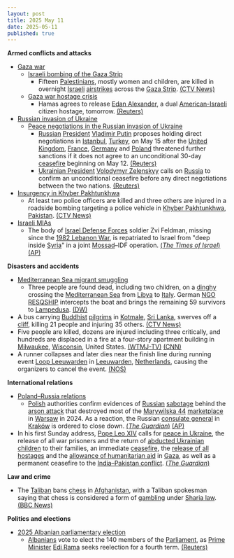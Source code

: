 ```yaml
---
layout: post
title: 2025 May 11
date: 2025-05-11
published: true
---
```



**Armed conflicts and attacks**

* [Gaza war](https://en.wikipedia.org/wiki/Gaza_war "Gaza war")
  + [Israeli bombing of the Gaza Strip](https://en.wikipedia.org/wiki/Israeli_bombing_of_the_Gaza_Strip "Israeli bombing of the Gaza Strip")
    - Fifteen [Palestinians](https://en.wikipedia.org/wiki/Palestinians "Palestinians"), mostly women and children, are killed in overnight [Israeli](https://en.wikipedia.org/wiki/Israel "Israel") [airstrikes](https://en.wikipedia.org/wiki/Airstrike "Airstrike") across the [Gaza Strip](https://en.wikipedia.org/wiki/Gaza_Strip "Gaza Strip"). [(CTV News)](https://www.ctvnews.ca/world/israel-hamas-war/article/israeli-strikes-on-gaza-kill-11-people-mostly-women-and-children/)
  + [Gaza war hostage crisis](https://en.wikipedia.org/wiki/Gaza_war_hostage_crisis "Gaza war hostage crisis")
    - Hamas agrees to release [Edan Alexander](https://en.wikipedia.org/wiki/Edan_Alexander "Edan Alexander"), a dual [American-Israeli](https://en.wikipedia.org/wiki/American-Israeli "American-Israeli") citizen hostage, tomorrow. [(Reuters)](https://www.reuters.com/world/middle-east/hamas-will-release-israeli-american-hostage-edan-alexander-group-says-2025-05-11/)
* [Russian invasion of Ukraine](https://en.wikipedia.org/wiki/Russian_invasion_of_Ukraine "Russian invasion of Ukraine")
  + [Peace negotiations in the Russian invasion of Ukraine](https://en.wikipedia.org/wiki/Peace_negotiations_in_the_Russian_invasion_of_Ukraine "Peace negotiations in the Russian invasion of Ukraine")
    - [Russian](https://en.wikipedia.org/wiki/Russia "Russia") [President](https://en.wikipedia.org/wiki/President_of_Russia "President of Russia") [Vladimir Putin](https://en.wikipedia.org/wiki/Vladimir_Putin "Vladimir Putin") proposes holding direct negotiations in [Istanbul](https://en.wikipedia.org/wiki/Istanbul "Istanbul"), [Turkey](https://en.wikipedia.org/wiki/Turkey "Turkey"), on May 15 after the [United Kingdom](https://en.wikipedia.org/wiki/United_Kingdom "United Kingdom"), [France](https://en.wikipedia.org/wiki/France "France"), [Germany](https://en.wikipedia.org/wiki/Germany "Germany") and [Poland](https://en.wikipedia.org/wiki/Poland "Poland") threatened further sanctions if it does not agree to an unconditional 30-day [ceasefire](https://en.wikipedia.org/wiki/Ceasefire "Ceasefire") beginning on May 12. [(Reuters)](https://www.reuters.com/world/europe/putin-proposes-direct-talks-with-ukraine-may-15-2025-05-10/)
    - [Ukrainian President](https://en.wikipedia.org/wiki/Ukrainian_President "Ukrainian President") [Volodymyr Zelenskyy](https://en.wikipedia.org/wiki/Volodymyr_Zelenskyy "Volodymyr Zelenskyy") calls on [Russia](https://en.wikipedia.org/wiki/Russia "Russia") to confirm an unconditional ceasefire before any direct negotiations between the two nations. [(Reuters)](https://www.reuters.com/world/europe/ukraines-zelenskiy-calls-russia-confirm-ceasefire-before-talks-2025-05-11/)
* [Insurgency in Khyber Pakhtunkhwa](https://en.wikipedia.org/wiki/Insurgency_in_Khyber_Pakhtunkhwa "Insurgency in Khyber Pakhtunkhwa")
  + At least two police officers are killed and three others are injured in a roadside bombing targeting a police vehicle in [Khyber Pakhtunkhwa](https://en.wikipedia.org/wiki/Khyber_Pakhtunkhwa "Khyber Pakhtunkhwa"), [Pakistan](https://en.wikipedia.org/wiki/Pakistan "Pakistan"). [(CTV News)](https://www.ctvnews.ca/world/article/bomb-targeting-a-vehicle-carrying-police-killed-2-officers-in-northwest-pakistan/)
* [Israeli MIAs](https://en.wikipedia.org/wiki/Israeli_MIAs "Israeli MIAs")
  + The body of [Israel Defense Forces](https://en.wikipedia.org/wiki/Israel_Defense_Forces "Israel Defense Forces") soldier Zvi Feldman, missing since the [1982 Lebanon War](https://en.wikipedia.org/wiki/1982_Lebanon_War "1982 Lebanon War"), is repatriated to Israel from "deep inside [Syria](https://en.wikipedia.org/wiki/Syria "Syria")" in a joint [Mossad](https://en.wikipedia.org/wiki/Mossad "Mossad")–IDF operation. [(*The Times of Israel*)](https://www.timesofisrael.com/liveblog_entry/body-of-soldier-zvi-feldman-missing-for-nearly-43-years-recovered-by-mossad-and-idf/) [(AP)](https://apnews.com/article/israel-palestinians-hamas-war-news-ceasefire-hostages-05-11-2025-6a562aa1c6ce81bcc9ff4649e39ab937)

**Disasters and accidents**

* [Mediterranean Sea migrant smuggling](https://en.wikipedia.org/wiki/Mediterranean_Sea_migrant_smuggling "Mediterranean Sea migrant smuggling")
  + Three people are found dead, including two children, on a [dinghy](https://en.wikipedia.org/wiki/Dinghy "Dinghy") crossing the [Mediterranean Sea](https://en.wikipedia.org/wiki/Mediterranean_Sea "Mediterranean Sea") from [Libya](https://en.wikipedia.org/wiki/Libya "Libya") to [Italy](https://en.wikipedia.org/wiki/Italy "Italy"). German [NGO](https://en.wikipedia.org/wiki/Non-governmental_organization "Non-governmental organization") [RESQSHIP](https://en.wikipedia.org/wiki/RESQSHIP "RESQSHIP") intercepts the boat and brings the remaining 59 survivors to [Lampedusa](https://en.wikipedia.org/wiki/Lampedusa "Lampedusa"). [(DW)](https://www.dw.com/en/mediterranean-crossing-at-least-3-die-including-2-children/a-72509717)
* A bus carrying [Buddhist](https://en.wikipedia.org/wiki/Buddhism "Buddhism") [pilgrims](https://en.wikipedia.org/wiki/Pilgrimage "Pilgrimage") in [Kotmale](https://en.wikipedia.org/wiki/Kotmale "Kotmale"), [Sri Lanka](https://en.wikipedia.org/wiki/Sri_Lanka "Sri Lanka"), swerves off a [cliff](https://en.wikipedia.org/wiki/Cliff "Cliff"), killing 21 people and injuring 35 others. [(CTV News)](https://www.ctvnews.ca/world/article/passenger-bus-skids-off-a-cliff-in-sri-lanka-killing-21-people-and-injuring-35/)
* Five people are killed, dozens are injured including three critically, and hundreds are displaced in a fire at a four-story apartment building in [Milwaukee](https://en.wikipedia.org/wiki/Milwaukee "Milwaukee"), [Wisconsin](https://en.wikipedia.org/wiki/Wisconsin "Wisconsin"), United States. [(WTMJ-TV)](https://wtmj.com/news/2025/05/11/five-dead-three-in-critical-condition-in-milwaukee-apartment-fire/) [(CNN)](https://www.cnn.com/2025/05/11/us/milwaukee-apartment-fire)
* A runner collapses and later dies near the finish line during running event [Loop Leeuwarden](https://en.wikipedia.org/wiki/Loop_Leeuwarden "Loop Leeuwarden") in [Leeuwarden](https://en.wikipedia.org/wiki/Leeuwarden "Leeuwarden"), [Netherlands](https://en.wikipedia.org/wiki/Netherlands "Netherlands"), causing the organizers to cancel the event. [(NOS)](https://nos.nl/artikel/2566830-deelnemer-overleden-bij-hardloopevenement-leeuwarden)

**International relations**

* [Poland–Russia relations](https://en.wikipedia.org/wiki/Poland%E2%80%93Russia_relations "Poland–Russia relations")
  + [Polish](https://en.wikipedia.org/wiki/Poland "Poland") authorities confirm evidences of [Russian](https://en.wikipedia.org/wiki/Russia "Russia") [sabotage](https://en.wikipedia.org/wiki/Sabotage "Sabotage") behind the [arson attack](https://en.wikipedia.org/wiki/Arson_attack "Arson attack") that destroyed most of the [Marywilska 44](https://en.wikipedia.org/wiki/Marywilska_44 "Marywilska 44") [marketplace](https://en.wikipedia.org/wiki/Marketplace "Marketplace") in [Warsaw](https://en.wikipedia.org/wiki/Warsaw "Warsaw") in 2024. As a reaction, the Russian [consulate general](https://en.wikipedia.org/wiki/Consulate_general "Consulate general") in [Kraków](https://en.wikipedia.org/wiki/Krak%C3%B3w "Kraków") is ordered to close down. [(*The Guardian*)](https://www.theguardian.com/world/2025/may/12/poland-to-close-russian-consulate-krakow-warsaw-shopping-centre-fire/) [(AP)](https://apnews.com/article/poland-russia-420187f5755036f6f61c65122c11348f/)
* In his first Sunday address, [Pope Leo XIV](https://en.wikipedia.org/wiki/Pope_Leo_XIV "Pope Leo XIV") calls for [peace in Ukraine](https://en.wikipedia.org/wiki/Peace_negotiations_in_the_Russian_invasion_of_Ukraine "Peace negotiations in the Russian invasion of Ukraine"), the release of all war prisoners and the return of [abducted Ukrainian children](https://en.wikipedia.org/wiki/Child_abductions_in_the_Russo-Ukrainian_War "Child abductions in the Russo-Ukrainian War") to their families, an immediate [ceasefire](https://en.wikipedia.org/wiki/Ceasefire "Ceasefire"), the [release of all hostages](https://en.wikipedia.org/wiki/Gaza_war_hostage_crisis "Gaza war hostage crisis") and the [allowance of humanitarian aid](https://en.wikipedia.org/wiki/Israeli_blockade_of_the_Gaza_Strip_%282023%E2%80%93present%29 "Israeli blockade of the Gaza Strip (2023–present)") in [Gaza](https://en.wikipedia.org/wiki/Gaza_Strip "Gaza Strip"), as well as a permanent ceasefire to the [India–Pakistan conflict](https://en.wikipedia.org/wiki/2025_India%E2%80%93Pakistan_conflict "2025 India–Pakistan conflict"). [(*The Guardian*)](https://www.theguardian.com/world/2025/may/11/pope-leo-peace-ukraine-first-sunday-address-never-again-war)

**Law and crime**

* The [Taliban](https://en.wikipedia.org/wiki/Taliban "Taliban") bans [chess](https://en.wikipedia.org/wiki/Chess "Chess") in [Afghanistan](https://en.wikipedia.org/wiki/Afghanistan "Afghanistan"), with a Taliban spokesman saying that chess is considered a form of [gambling](https://en.wikipedia.org/wiki/Gambling "Gambling") under [Sharia law](https://en.wikipedia.org/wiki/Sharia_law "Sharia law"). [(BBC News)](https://www.bbc.com/news/articles/crk24dz8ne5o)

**Politics and elections**

* [2025 Albanian parliamentary election](https://en.wikipedia.org/wiki/2025_Albanian_parliamentary_election "2025 Albanian parliamentary election")
  + [Albanians](https://en.wikipedia.org/wiki/Albanians "Albanians") vote to elect the 140 members of the [Parliament](https://en.wikipedia.org/wiki/Parliament_of_Albania "Parliament of Albania"), as [Prime Minister](https://en.wikipedia.org/wiki/Prime_Minister_of_Albania "Prime Minister of Albania") [Edi Rama](https://en.wikipedia.org/wiki/Edi_Rama "Edi Rama") seeks reelection for a fourth term. [(Reuters)](https://www.reuters.com/world/europe/albania-votes-pm-rama-seeks-fourth-term-2025-05-10/)
